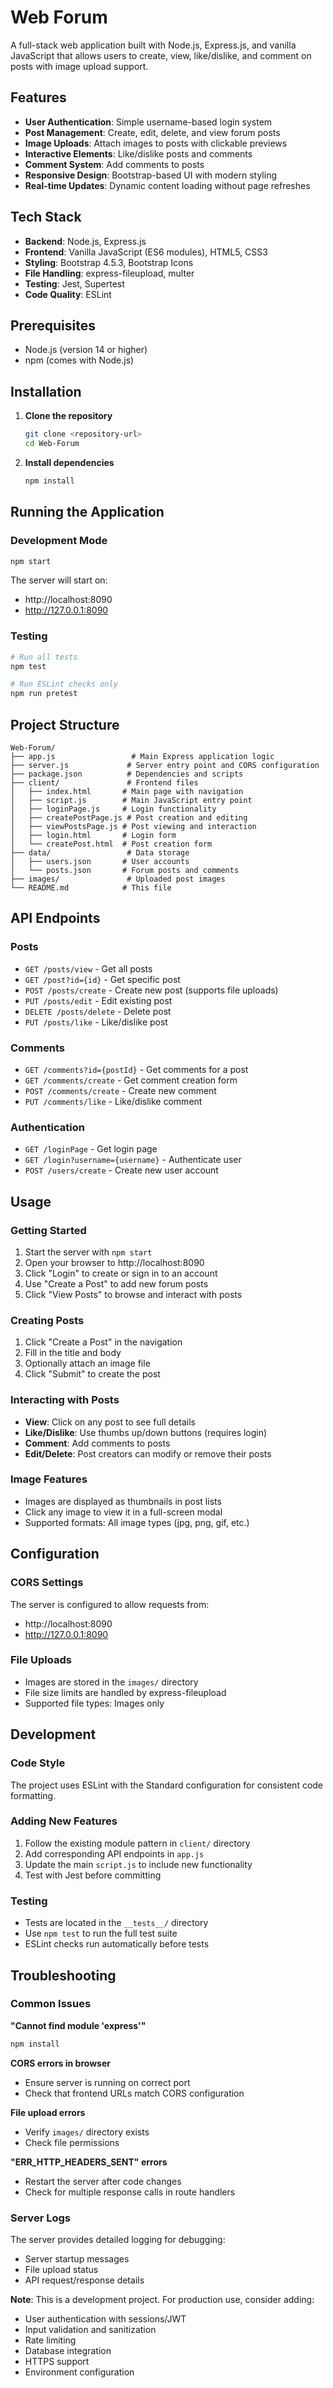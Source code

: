 # Web Forum

A full-stack web application built with Node.js, Express.js, and vanilla JavaScript that allows users to create, view, like/dislike, and comment on posts with image upload support.

## Features

- **User Authentication**: Simple username-based login system
- **Post Management**: Create, edit, delete, and view forum posts
- **Image Uploads**: Attach images to posts with clickable previews
- **Interactive Elements**: Like/dislike posts and comments
- **Comment System**: Add comments to posts
- **Responsive Design**: Bootstrap-based UI with modern styling
- **Real-time Updates**: Dynamic content loading without page refreshes

## Tech Stack

- **Backend**: Node.js, Express.js
- **Frontend**: Vanilla JavaScript (ES6 modules), HTML5, CSS3
- **Styling**: Bootstrap 4.5.3, Bootstrap Icons
- **File Handling**: express-fileupload, multer
- **Testing**: Jest, Supertest
- **Code Quality**: ESLint

## Prerequisites

- Node.js (version 14 or higher)
- npm (comes with Node.js)

## Installation

1. **Clone the repository**
   ```bash
   git clone <repository-url>
   cd Web-Forum
   ```

2. **Install dependencies**
   ```bash
   npm install
   ```

## Running the Application

### Development Mode
```bash
npm start
```

The server will start on:
- http://localhost:8090
- http://127.0.0.1:8090

### Testing
```bash
# Run all tests
npm test

# Run ESLint checks only
npm run pretest
```

## Project Structure

```
Web-Forum/
├── app.js                 # Main Express application logic
├── server.js             # Server entry point and CORS configuration
├── package.json          # Dependencies and scripts
├── client/               # Frontend files
│   ├── index.html       # Main page with navigation
│   ├── script.js        # Main JavaScript entry point
│   ├── loginPage.js     # Login functionality
│   ├── createPostPage.js # Post creation and editing
│   ├── viewPostsPage.js # Post viewing and interaction
│   ├── login.html       # Login form
│   └── createPost.html  # Post creation form
├── data/                 # Data storage
│   ├── users.json       # User accounts
│   └── posts.json       # Forum posts and comments
├── images/               # Uploaded post images
└── README.md            # This file
```

## API Endpoints

### Posts
- `GET /posts/view` - Get all posts
- `GET /post?id={id}` - Get specific post
- `POST /posts/create` - Create new post (supports file uploads)
- `PUT /posts/edit` - Edit existing post
- `DELETE /posts/delete` - Delete post
- `PUT /posts/like` - Like/dislike post

### Comments
- `GET /comments?id={postId}` - Get comments for a post
- `GET /comments/create` - Get comment creation form
- `POST /comments/create` - Create new comment
- `PUT /comments/like` - Like/dislike comment

### Authentication
- `GET /loginPage` - Get login page
- `GET /login?username={username}` - Authenticate user
- `POST /users/create` - Create new user account

## Usage

### Getting Started
1. Start the server with `npm start`
2. Open your browser to http://localhost:8090
3. Click "Login" to create or sign in to an account
4. Use "Create a Post" to add new forum posts
5. Click "View Posts" to browse and interact with posts

### Creating Posts
1. Click "Create a Post" in the navigation
2. Fill in the title and body
3. Optionally attach an image file
4. Click "Submit" to create the post

### Interacting with Posts
- **View**: Click on any post to see full details
- **Like/Dislike**: Use thumbs up/down buttons (requires login)
- **Comment**: Add comments to posts
- **Edit/Delete**: Post creators can modify or remove their posts

### Image Features
- Images are displayed as thumbnails in post lists
- Click any image to view it in a full-screen modal
- Supported formats: All image types (jpg, png, gif, etc.)

## Configuration

### CORS Settings
The server is configured to allow requests from:
- http://localhost:8090
- http://127.0.0.1:8090

### File Uploads
- Images are stored in the `images/` directory
- File size limits are handled by express-fileupload
- Supported file types: Images only

## Development

### Code Style
The project uses ESLint with the Standard configuration for consistent code formatting.

### Adding New Features
1. Follow the existing module pattern in `client/` directory
2. Add corresponding API endpoints in `app.js`
3. Update the main `script.js` to include new functionality
4. Test with Jest before committing

### Testing
- Tests are located in the `__tests__/` directory
- Use `npm test` to run the full test suite
- ESLint checks run automatically before tests

## Troubleshooting

### Common Issues

**"Cannot find module 'express'"**
```bash
npm install
```

**CORS errors in browser**
- Ensure server is running on correct port
- Check that frontend URLs match CORS configuration

**File upload errors**
- Verify `images/` directory exists
- Check file permissions

**"ERR_HTTP_HEADERS_SENT" errors**
- Restart the server after code changes
- Check for multiple response calls in route handlers

### Server Logs
The server provides detailed logging for debugging:
- Server startup messages
- File upload status
- API request/response details

**Note**: This is a development project. For production use, consider adding:
- User authentication with sessions/JWT
- Input validation and sanitization
- Rate limiting
- Database integration
- HTTPS support
- Environment configuration 